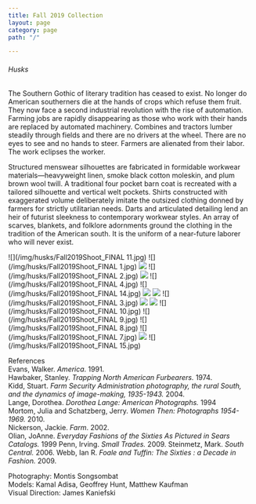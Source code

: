 ```yaml
---
title: Fall 2019 Collection
layout: page
category: page
path: "/"

---
```

###### Husks

The Southern Gothic of literary tradition has ceased to exist. No longer do American southerners die at the hands of crops which refuse them fruit. They now face a second industrial revolution with the rise of automation. Farming jobs are rapidly disappearing as those who work with their hands are replaced by automated machinery. Combines and tractors lumber steadily through fields and there are no drivers at the wheel. There are no eyes to see and no hands to steer. Farmers are alienated from their labor. The work eclipses the worker.

Structured menswear silhouettes are fabricated in formidable workwear materials—heavyweight linen, smoke black cotton moleskin, and plum brown wool twill. A traditional four pocket barn coat is recreated with a tailored silhouette and vertical welt pockets. Shirts constructed with exaggerated volume deliberately imitate the outsized clothing donned by farmers for strictly utilitarian needs. Darts and articulated detailing lend an heir of futurist sleekness to contemporary workwear styles. An array of scarves, blankets, and folklore adornments ground the clothing in the tradition of the American south. It is the uniform of a near-future laborer who will never exist.

![](/img/husks/Fall2019Shoot_FINAL 11.jpg)
![](/img/husks/Fall2019Shoot_FINAL 1.jpg)
![](/img/process.jpg)
![](/img/husks/Fall2019Shoot_FINAL 2.jpg)
![](/img/fall2019shoot_final-42.jpg)
![](/img/husks/Fall2019Shoot_FINAL 4.jpg)
![](/img/husks/Fall2019Shoot_FINAL 14.jpg)
![](/img/process4.jpg)
![](/img/fall2019shoot_final-6.jpg)
![](/img/husks/Fall2019Shoot_FINAL 3.jpg)
![](/img/process2.jpg)
![](/img/process3.jpg)
![](/img/husks/Fall2019Shoot_FINAL 10.jpg)
![](/img/husks/Fall2019Shoot_FINAL 9.jpg)
![](/img/husks/Fall2019Shoot_FINAL 8.jpg)
![](/img/husks/Fall2019Shoot_FINAL 7.jpg)
![](/img/process6.jpg)
![](/img/husks/Fall2019Shoot_FINAL 15.jpg)

References  
Evans, Walker. _America_. 1991.  
Hawbaker, Stanley. _Trapping North American Furbearers._ 1974.  
Kidd, Stuart. _Farm Security Administration photography, the rural South, and the dynamics of image-making, 1935-1943._ 2004.  
Lange, Dorothea. _Dorothea Lange: American Photographs._ 1994  
Mortom, Julia and Schatzberg, Jerry. _Women Then: Photographs 1954-1969._ 2010.  
Nickerson, Jackie. _Farm_. 2002.  
Olian, JoAnne. _Everyday Fashions of the Sixties As Pictured in Sears Catalogs._ 1999
Penn, Irving. _Small Trades._ 2009.
Steinmetz, Mark. _South Central._ 2006.
Webb, Ian R. _Foale and Tuffin: The Sixties : a Decade in Fashion._ 2009.

Photography: Montis Songsombat  
Models: Kamal Adisa, Geoffrey Hunt, Matthew Kaufman  
Visual Direction: James Kaniefski